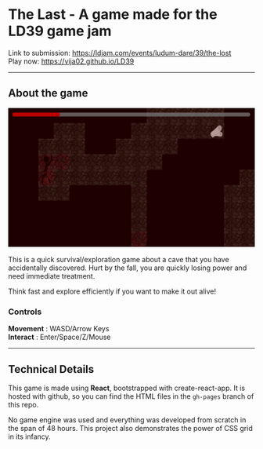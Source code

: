 # The Last - A game made for the LD39 game jam

Link to submission: https://ldjam.com/events/ludum-dare/39/the-lost  
Play now: https://vija02.github.io/LD39

---

## About the game

![Game Screenshot](./docs/screenshot.png)

This is a quick survival/exploration game about a cave that you have accidentally discovered. Hurt by the fall, you are quickly losing power and need immediate treatment. 

Think fast and explore efficiently if you want to make it out alive!

### Controls
**Movement** : WASD/Arrow Keys  
**Interact** : Enter/Space/Z/Mouse

---

## Technical Details
This game is made using **React**, bootstrapped with create-react-app.
It is hosted with github, so you can find the HTML files in the `gh-pages` branch of this repo. 

No game engine was used and everything was developed from scratch in the span of 48 hours. This project also demonstrates the power of CSS grid in its infancy.
